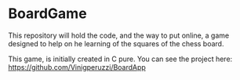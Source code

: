# BoardGame
This repository will hold the code, and the way to put online, a game designed to help on he learning of the squares of the chess board.

This game, is initially created in C pure. You can see the project here: https://github.com/Vinigperuzzi/BoardApp